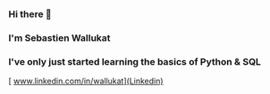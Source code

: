 ### Hi there 👋
### I'm Sebastien Wallukat
### I've only just started learning the basics of Python & SQL 
[ www.linkedin.com/in/wallukat](Linkedin)


<!--
**p0quelin/p0quelin** is a ✨ _special_ ✨ repository because its `README.md` (this file) appears on your GitHub profile.

Here are some ideas to get you started:

- 🔭 I’m currently working on ...
- 🌱 I’m currently learning ...
- 👯 I’m looking to collaborate on ...
- 🤔 I’m looking for help with ...
- 💬 Ask me about ...
- 📫 How to reach me: ...
- 😄 Pronouns: ...
- ⚡ Fun fact: ...
-->
